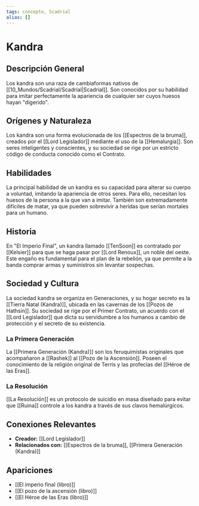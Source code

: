 ```yaml
---
tags: concepto, Scadrial
alias: []
---
```


# Kandra

## Descripción General
Los kandra son una raza de cambiaformas nativos de [[10_Mundos/Scadrial/Scadrial|Scadrial]]. Son conocidos por su habilidad para imitar perfectamente la apariencia de cualquier ser cuyos huesos hayan "digerido".

## Orígenes y Naturaleza
Los kandra son una forma evolucionada de los [[Espectros de la bruma]], creados por el [[Lord Legislador]] mediante el uso de la [[Hemalurgia]]. Son seres inteligentes y conscientes, y su sociedad se rige por un estricto código de conducta conocido como el Contrato.

## Habilidades
La principal habilidad de un kandra es su capacidad para alterar su cuerpo a voluntad, imitando la apariencia de otros seres. Para ello, necesitan los huesos de la persona a la que van a imitar. También son extremadamente difíciles de matar, ya que pueden sobrevivir a heridas que serían mortales para un humano.

## Historia
En "El Imperio Final", un kandra llamado [[TenSoon]] es contratado por [[Kelsier]] para que se haga pasar por [[Lord Renoux]], un noble del oeste. Este engaño es fundamental para el plan de la rebelión, ya que permite a la banda comprar armas y suministros sin levantar sospechas.

## Sociedad y Cultura

La sociedad kandra se organiza en Generaciones, y su hogar secreto es la [[Tierra Natal (Kandra)]], ubicada en las cavernas de los [[Pozos de Hathsin]]. Su sociedad se rige por el Primer Contrato, un acuerdo con el [[Lord Legislador]] que dicta su servidumbre a los humanos a cambio de protección y el secreto de su existencia.

### La Primera Generación

La [[Primera Generación (Kandra)]] son los feruquimistas originales que acompañaron a [[Rashek]] al [[Pozo de la Ascensión]]. Poseen el conocimiento de la religión original de Terris y las profecías del [[Héroe de las Eras]].

### La Resolución

[[La Resolución]] es un protocolo de suicidio en masa diseñado para evitar que [[Ruina]] controle a los kandra a través de sus clavos hemalúrgicos.

## Conexiones Relevantes
* **Creador:** [[Lord Legislador]]
* **Relacionados con:** [[Espectros de la bruma]], [[Primera Generación (Kandra)]]

## Apariciones
* [[El imperio final (libro)]]
* [[El pozo de la ascensión (libro)]]
* [[El Héroe de las Eras (libro)]]
